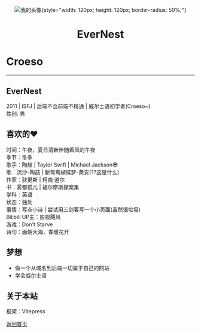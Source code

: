 <div align="center">

![我的头像](/assets/avatar.jpg){style="width: 120px; height: 120px; border-radius: 50%;"}

# EverNest

</div>

# Croeso
***

## EverNest
2011 | ISFJ | 后端不会前端不精通 | 威尔士语初学者(Croeso~)<br>
性别: 男

## 喜欢的❤
时间：午夜，夏日清新伴随着风的午夜  
季节：冬季  
歌手：陶喆 | Taylor Swift | Michael Jackson😎  
歌：流沙-陶喆 | 新鸳鸯蝴蝶梦-黄安(??这是什么)  
作家：狄更斯 | 柯南·道尔  
书：雾都孤儿 | 福尔摩斯探案集  
学科：英语  
状态：独处  
事情：写点小诗 | 尝试用三剑客写一个小页面(虽然很垃圾)  
Bilibili UP主：影视飓风  
游戏：Don't Starve  
诗句：面朝大海，春暖花开

## 梦想
- 做一个从域名到后端一切属于自己的网站
- 学会威尔士语

## 关于本站
框架：Vitepress

[返回首页](/)
